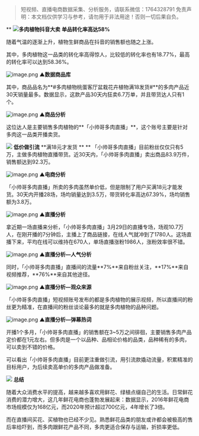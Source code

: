 


>
> 短视频、直播电商数据采集、分析服务，请联系微信：1764328791
> 免责声明：本文档仅供学习与参考，请勿用于非法用途！否则一切后果自负。
> 



**
![](https://cdn.nlark.com/yuque/0/2021/webp/97322/1617513909663-fa5fa824-e79c-4146-8ef1-0c0e5bfcd515.webp#align=left&display=inline&height=22&margin=%5Bobject%20Object%5D&originHeight=170&originWidth=1080&size=0&status=done&style=none&width=140)**多肉植物抖音大卖**
**单品转化率高达58%**


随着气温的逐渐上升，植物生鲜商品在抖音的销售额也随之上涨。


其中，多肉植物这一品类的转化率高得惊人，比较低的转化率也有18.77%，最高的转化率可以达到58.36%。


![image.png](https://cdn.nlark.com/yuque/0/2021/png/97322/1617513925393-360acba4-e7ad-4a40-b114-33ae2ec129df.png#align=left&display=inline&height=418&margin=%5Bobject%20Object%5D&name=image.png&originHeight=836&originWidth=1080&size=263800&status=done&style=none&width=540)
****▲数据商品库****


其中，商品品名为**#多肉植物桃蛋客厅盆栽花卉植物满18发货#**的多肉产品近30天销量最多。数据显示，这款产品30天内狂卖6.7万单，并且带货达人只有1个。


![image.png](https://cdn.nlark.com/yuque/0/2021/png/97322/1617513931502-83f9cc12-b356-42ab-8f93-c900323a1e36.png#align=left&display=inline&height=288&margin=%5Bobject%20Object%5D&name=image.png&originHeight=576&originWidth=692&size=215262&status=done&style=none&width=346)
****▲商品分析****


这位达人是主要销售多肉植物的**「小帅哥多肉直播」**，这个账号主要是针对多肉这一品类开播卖货。


**![](https://cdn.nlark.com/yuque/0/2021/webp/97322/1617513909667-17dd4fdc-0c9a-43b0-abcf-4bec6461dbd6.webp#align=left&display=inline&height=22&margin=%5Bobject%20Object%5D&originHeight=170&originWidth=1080&size=0&status=done&style=none&width=140)**
**低价做引流**
**满18元才发货
**
**
「小帅哥多肉直播」目前粉丝仅仅只有5万，主做多肉植物直播带货。近30天内，「小帅哥多肉直播」卖出商品83.9万件，销售额达到92.3万。


![image.png](https://cdn.nlark.com/yuque/0/2021/png/97322/1617513937353-73568e24-9c6f-47d6-8889-ae9bee60b525.png#align=left&display=inline&height=691&margin=%5Bobject%20Object%5D&name=image.png&originHeight=1382&originWidth=1000&size=840105&status=done&style=none&width=500)
****▲电商分析****


「小帅哥多肉直播」所卖的多肉虽然单价低，但是限制了用户买满18元才能发货。30天内开播28场，场均销量达到3.5万，带货转化率高达67.39%，场均销售额为3.8万。


![image.png](https://cdn.nlark.com/yuque/0/2021/png/97322/1617513944371-248a437d-2e77-470b-9812-4e6efaa681d0.png#align=left&display=inline&height=521&margin=%5Bobject%20Object%5D&name=image.png&originHeight=1042&originWidth=672&size=291481&status=done&style=none&width=336)
****▲直播分析****


拿近期一场直播来分析，「小帅哥多肉直播」3月29日的直播专场，场观10.7万人，在刚开播的7分钟后，主播上了商品链接，在线人气就冲到了1780人。这场直播下来，平均在线可以维持在670人，单场直播涨粉1986人，涨粉效率很不错。

![image.png](https://cdn.nlark.com/yuque/0/2021/png/97322/1617513950724-7ec81306-73df-45c9-8b1e-11faa63e69b1.png#align=left&display=inline&height=376&margin=%5Bobject%20Object%5D&name=image.png&originHeight=752&originWidth=804&size=132020&status=done&style=none&width=402)
****▲直播分析—人气分析****


同时，「小帅哥多肉直播」直播间的流量**7%**来自粉丝关注，**17%**来自视频推荐，**76%**来自其他途径。


![image.png](https://cdn.nlark.com/yuque/0/2021/png/97322/1617513957351-3861ab04-e261-4115-a09a-d0a0b312d959.png#align=left&display=inline&height=222&margin=%5Bobject%20Object%5D&name=image.png&originHeight=444&originWidth=642&size=79990&status=done&style=none&width=321)
****▲直播分析—观众来源****


「小帅哥多肉直播」短视频账号发布的都是多肉植物的展示视频，所以直播间的粉丝更为精准，在直播间的粉丝谈论最多的就是多肉植物的品种问题。


![image.png](https://cdn.nlark.com/yuque/0/2021/png/97322/1617513963266-4c228e40-6ec7-4d8a-9d51-3bedba1b9574.png#align=left&display=inline&height=217&margin=%5Bobject%20Object%5D&name=image.png&originHeight=434&originWidth=728&size=73965&status=done&style=none&width=364)
****▲直播分析—弹幕热词****


开播1个多月，「小帅哥多肉直播」的销售额在3~5万之间徘徊，主要销售多肉产品定价都在1元左右。但多肉是一个以品种、品相论价格的品类，品种稀有的多肉，可以卖到不错的价格。    


可以看出「小帅哥多肉直播」目前更注重做引流，用引流款撬动流量，积累精准的目标用户，为后续卖高单价的多肉产品做准备。


**![](https://cdn.nlark.com/yuque/0/2021/webp/97322/1617513909691-d3200a7b-af2d-492c-804f-1d9ae462161a.webp#align=left&display=inline&height=22&margin=%5Bobject%20Object%5D&originHeight=170&originWidth=1080&size=0&status=done&style=none&width=140)**
**总结**


随着大众消费水平的提高，越来越多喜欢用鲜花、绿植点缀自己的生活。日常鲜花消费的潜力增大，这几年鲜花电商也蓬勃发展起来：数据显示，2016年鲜花电商市场规模仅为168亿元，而2020年预计超过700亿元，4年增长了3倍。


而在直播间买花、买植物也已经不少见。熟悉鲜花品类的朋友或许都会被极高的售后率给吓到，而多肉跟鲜花产品不同，多肉更适合保存与运输，折损率更低。

